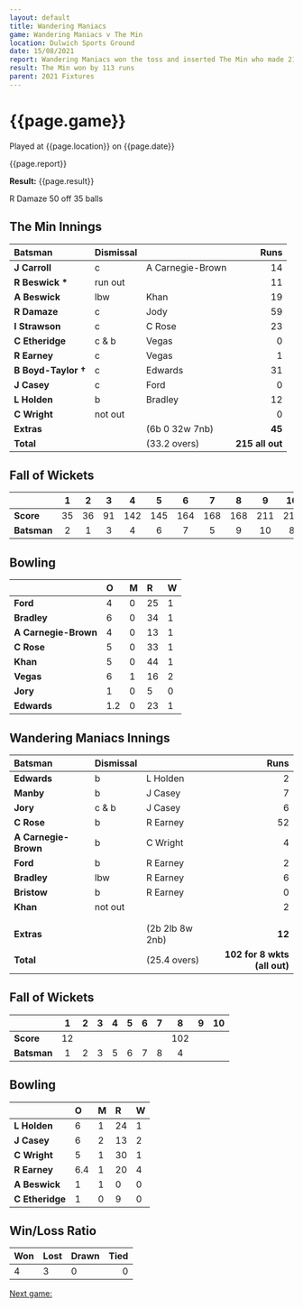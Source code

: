 ```yaml
---
layout: default
title: Wandering Maniacs
game: Wandering Maniacs v The Min
location: Dulwich Sports Ground
date: 15/08/2021
report: Wandering Maniacs won the toss and inserted The Min who made 211 all out in 33.2. Wandering Maniacs were 102 for 8 wkts (all out) in 25.4 overs
result: The Min won by 113 runs
parent: 2021 Fixtures
---
```


# {{page.game}}

Played at {{page.location}} on {{page.date}}

{{page.report}}

**Result:** {{page.result}}

R Damaze 50 off 35 balls

## The Min Innings

| Batsman | Dismissal | | Runs |
|:---|:---|---|---:|
| **J Carroll** | c | A Carnegie-Brown | 14 | 
| **R Beswick &#42;** | run out |  | 11 | 
| **A Beswick** | lbw | Khan | 19 | 
| **R Damaze** | c | Jody | 59 | 
| **I Strawson** | c | C Rose | 23 | 
| **C Etheridge** | c & b | Vegas | 0 |
| **R Earney** | c | Vegas | 1 | 
| **B Boyd-Taylor &#8224;** | c | Edwards | 31 | 
| **J Casey** | c | Ford | 0 |
| **L Holden** | b | Bradley | 12 | 
| **C Wright** | not out |  | 0 |  
| **Extras** | | (6b 0 32w 7nb) | **45** | 
| **Total** | | (33.2 overs) | **215 all out** | 

## Fall of Wickets

| | 1 | 2 | 3 | 4 | 5 | 6 | 7 | 8 | 9 | 10 |
|---|:---:|:---:|:---:|:---:|:---:|:---:|:---:|:---:|:---:|:---:|
| **Score** | 35 | 36 | 91 | 142 | 145 | 164 | 168 | 168 | 211 | 215 |
| **Batsman** | 2 | 1 | 3 | 4 | 6 | 7 | 5 | 9 | 10 | 8 | 

## Bowling

| | O | M | R | W |
|---|:---|:---|:---|:---|
| **Ford** | 4 | 0 | 25 | 1 | 
| **Bradley** | 6 | 0 | 34 | 1 | 
| **A Carnegie-Brown** | 4 | 0 | 13 | 1 | 
| **C Rose** | 5 | 0 | 33 | 1| 
| **Khan** | 5 | 0 | 44 | 1 |
| **Vegas** | 6 | 1 | 16 | 2 |
| **Jory** | 1 | 0 | 5 | 0 |
| **Edwards** | 1.2 | 0 | 23 | 1 |

## Wandering Maniacs Innings

| Batsman | Dismissal | | Runs |
|:---|:---|---|---:|
| **Edwards** | b | L Holden | 2 | 
| **Manby** | b | J Casey | 7 | 
| **Jory** | c & b | J Casey | 6 | 
| **C Rose** | b | R Earney | 52 | 
| **A Carnegie-Brown** | b | C Wright | 4 | 
| **Ford** | b  | R Earney | 2 | 
| **Bradley** | lbw | R Earney | 6 | 
| **Bristow** | b | R Earney | 0 | 
| **Khan** | not out |  | 2 | 
|  |  |  |  |
|  |  |  |  |
| **Extras** | | (2b 2lb 8w 2nb) | **12** | 
| **Total** | | (25.4 overs) | **102 for 8 wkts (all out)** | 


## Fall of Wickets

| | 1 | 2 | 3 | 4 | 5 | 6 | 7 | 8 | 9 | 10 |
|---|:---:|:---:|:---:|:---:|:---:|:---:|:---:|:---:|:---:|:---:|
| **Score** | 12 |  |  |  |  |  |  | 102 |  |  |
| **Batsman** | 1 | 2 | 3 | 5 | 6 | 7 | 8 | 4 |  |  |

## Bowling

| | O | M | R | W |
|---|:---|:---|:---|:---|
| **L Holden** | 6 | 1 | 24 | 1 | 
| **J Casey** | 6 | 2 | 13 | 2 | 
| **C Wright** | 5 | 1 | 30 | 1 |
| **R Earney** | 6.4 | 1 | 20 | 4 | 
| **A Beswick** | 1 | 1 | 0 | 0 | 
| **C Etheridge** | 1 | 0 | 9 | 0 | 

## Win/Loss Ratio

| Won | Lost | Drawn | Tied |
|:---|:---|:---|---:|
| 4 | 3 | 0 | 0 |

[Next game:]({{page.next}})